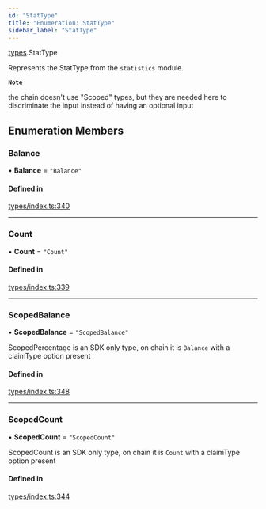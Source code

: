 ```yaml
---
id: "StatType"
title: "Enumeration: StatType"
sidebar_label: "StatType"
---
```


[types](../../../modules/Types/Types.md).StatType

Represents the StatType from the `statistics` module.

**`Note`**

 the chain doesn't use "Scoped" types, but they are needed here to discriminate the input instead of having an optional input

## Enumeration Members

### Balance

• **Balance** = ``"Balance"``

#### Defined in

[types/index.ts:340](https://github.com/F-OBrien/polymesh-sdk/blob/012f1745/src/types/index.ts#L340)

___

### Count

• **Count** = ``"Count"``

#### Defined in

[types/index.ts:339](https://github.com/F-OBrien/polymesh-sdk/blob/012f1745/src/types/index.ts#L339)

___

### ScopedBalance

• **ScopedBalance** = ``"ScopedBalance"``

ScopedPercentage is an SDK only type, on chain it is `Balance` with a claimType option present

#### Defined in

[types/index.ts:348](https://github.com/F-OBrien/polymesh-sdk/blob/012f1745/src/types/index.ts#L348)

___

### ScopedCount

• **ScopedCount** = ``"ScopedCount"``

ScopedCount is an SDK only type, on chain it is `Count` with a claimType option present

#### Defined in

[types/index.ts:344](https://github.com/F-OBrien/polymesh-sdk/blob/012f1745/src/types/index.ts#L344)
